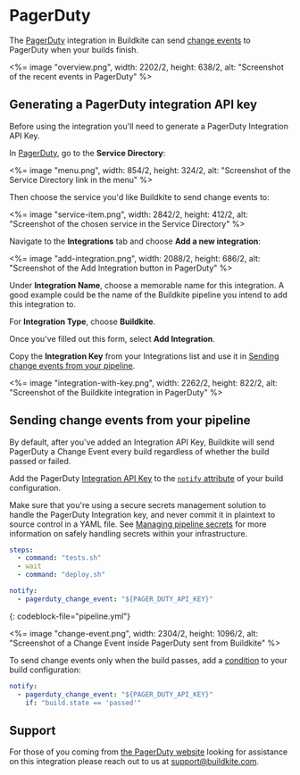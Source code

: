 # PagerDuty

The [PagerDuty](http://pagerduty.com/) integration in Buildkite can send [change events](https://support.pagerduty.com/docs/change-events) to PagerDuty when your builds finish.

<%= image "overview.png", width: 2202/2, height: 638/2, alt: "Screenshot of the recent events in PagerDuty" %>

## Generating a PagerDuty integration API key

Before using the integration you'll need to generate a PagerDuty Integration API Key.

In [PagerDuty](http://pagerduty.com/), go to the **Service Directory**:

<%= image "menu.png", width: 854/2, height: 324/2, alt: "Screenshot of the Service Directory link in the menu" %>

Then choose the service you'd like Buildkite to send change events to:

<%= image "service-item.png", width: 2842/2, height: 412/2, alt: "Screenshot of the chosen service in the Service Directory" %>

Navigate to the **Integrations** tab and choose **Add a new integration**:

<%= image "add-integration.png", width: 2088/2, height: 686/2, alt: "Screenshot of the Add Integration button in PagerDuty" %>

Under **Integration Name**, choose a memorable name for this integration. A good example could be the name of the Buildkite pipeline you intend to add this integration to.

For **Integration Type**, choose **Buildkite**.

Once you've filled out this form, select **Add Integration**.

Copy the **Integration Key** from your Integrations list and use it in [Sending change events from your pipeline](#sending-change-events-from-your-pipeline).

<%= image "integration-with-key.png", width: 2262/2, height: 822/2, alt: "Screenshot of the Buildkite integration in PagerDuty" %>

## Sending change events from your pipeline

By default, after you've added an Integration API Key, Buildkite will send PagerDuty a Change Event every build regardless of whether the build passed or failed.

Add the PagerDuty [Integration API Key](#generating-a-pagerduty-integration-api-key) to the [`notify` attribute](/docs/pipelines/configure/notifications) of your build configuration.

Make sure that you're using a secure secrets management solution to handle the PagerDuty Integration key, and never commit it in plaintext to source control in a YAML file. See [Managing pipeline secrets](/docs/pipelines/security/secrets/managing) for more information on safely handling secrets within your infrastructure.

```yaml
steps:
  - command: "tests.sh"
  - wait
  - command: "deploy.sh"

notify:
  - pagerduty_change_event: "${PAGER_DUTY_API_KEY}"
```
{: codeblock-file="pipeline.yml"}

<%= image "change-event.png", width: 2304/2, height: 1096/2, alt: "Screenshot of a Change Event inside PagerDuty sent from Buildkite" %>

To send change events only when the build passes, add a [condition](/docs/pipelines/configure/conditionals) to your build configuration:

```yaml
notify:
  - pagerduty_change_event: "${PAGER_DUTY_API_KEY}"
    if: "build.state == 'passed'"
```

## Support

For those of you coming from [the PagerDuty website](https://pagerduty.com) looking for assistance on this integration please reach out to us at [support@buildkite.com](mailto:support@buildkite.com?subject=PagerDuty%20Change%20Events%20Integration).
